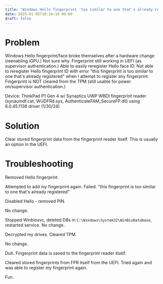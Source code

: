 ```yaml
---
title: "Windows Hello fingerprint 'too similar to one that's already registered' with no fingerprints registered"
date: 2025-01-05T10:10:10-00:00
draft: false
---
```


# Problem
Windows Hello fingerprint/face broke themselves after a hardware change (reenabling iGPU.) Not sure why. Fingerprint still working in UEFI (as supervisor authentication.)
Able to easily reregister Hello face ID. Not able to reregister Hello fingerprint ID with error "this fingerprint is too similar to one that's already registered" when I attempt to register any fingerprint. Fingerprint is NOT cleared from the TPM (still usable for power on/supervisor authentication.)

Device: ThinkPad P1 Gen 4 w/ Synaptics UWP WBDI fingerprint reader (synaumdf.cat, WUDFRd.sys, AuthenticateFAM_SecureFP.dll) using 6.0.45.1136 driver (1/30/24)
# Solution
Clear stored fingerprint data from the fingerprint reader itself. This is usually an option in the UEFI.
# Troubleshooting
Removed Hello fingerprint.

Attempted to add my fingerprint again. Failed. "this fingerprint is too similar to one that's already registered"

Disabled Hello - removed PIN.

No change.

Stopped Winbiosvc, deleted DBs in `C:\Windows\System32\WinBioDatabase`, restarted service. No change.

Decrypted my drives. Cleared TPM.

No change.

Duh. Fingerprint data is saved to the fingerprint reader itself.

Cleared stored fingerprints from FPR itself from the UEFI. Tried again and was able to register my fingerprint again.

Fun.